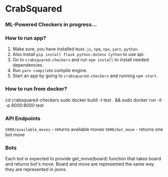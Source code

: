 # CrabSquared

### ML-Powered Checkers in progress...

### How to run app? 

1. Make sure, you have installed `Node.js`, `npm`, `npx`, `yarn`, `python`.
2. Also install `pip install flask python-dotenv Cython` to use api.
3. Go to `crabsquared-checkers` and run `npm install` to install needed dependencies.
4. Run `yarn compile`to compile engine.
5. Start an app by going to `crabsquared-checkers` and running `npm start`. 

### How to run from docker?
cd crabsquared-checkers
sudo docker build -t test . && sudo docker run -it -p 8000:8000 test


### API Endpoints

`5000/available_moves` - returns available moves
`5000/bot_move` - returns one bot move


### Bots

Each bot is expected to provide get_move(board) function that takes board and returns bot's move. Board and move are represented the same way they are represented in jsons.
